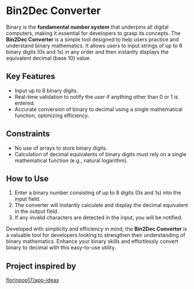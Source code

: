 # **Bin2Dec Converter**

Binary is the **fundamental number system** that underpins all digital computers, making it essential for developers to grasp its concepts. The **Bin2Dec Converter** is a simple tool designed to help users practice and understand binary mathematics. It allows users to input strings of up to 8 binary digits (0s and 1s) in any order and then instantly displays the equivalent decimal (base 10) value.

## **Key Features**

- Input up to 8 binary digits.
- Real-time validation to notify the user if anything other than 0 or 1 is entered.
- Accurate conversion of binary to decimal using a single mathematical function, optimizing efficiency.

## **Constraints**

- No use of arrays to store binary digits.
- Calculation of decimal equivalents of binary digits must rely on a single mathematical function (e.g., natural logarithm).

## **How to Use**

1. Enter a binary number consisting of up to 8 digits (0s and 1s) into the input field.
2. The converter will instantly calculate and display the decimal equivalent in the output field.
3. If any invalid characters are detected in the input, you will be notified.

Developed with simplicity and efficiency in mind, the **Bin2Dec Converter** is a valuable tool for developers looking to strengthen their understanding of binary mathematics. Enhance your binary skills and effortlessly convert binary to decimal with this easy-to-use utility.

## **Project inspired by**
[florinpop17/app-ideas](https://github.com/florinpop17/app-ideas)
